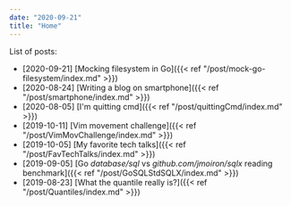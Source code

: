 ```yaml
---
date: "2020-09-21"
title: "Home"
---
```


List of posts:

* [2020-09-21] [Mocking filesystem in Go]({{< ref "/post/mock-go-filesystem/index.md" >}})
* [2020-08-24] [Writing a blog on smartphone]({{< ref "/post/smartphone/index.md" >}})
* [2020-08-05] [I'm quitting cmd]({{< ref "/post/quittingCmd/index.md" >}})
* [2019-10-11] [Vim movement challenge]({{< ref "/post/VimMovChallenge/index.md" >}})
* [2019-10-05] [My favorite tech talks]({{< ref "/post/FavTechTalks/index.md" >}})
* [2019-09-05] [Go *database/sql* vs *github.com/jmoiron/sqlx* reading
  benchmark]({{< ref "/post/GoSQLStdSQLX/index.md" >}})
* [2019-08-23] [What the quantile really is?]({{< ref "/post/Quantiles/index.md" >}})
